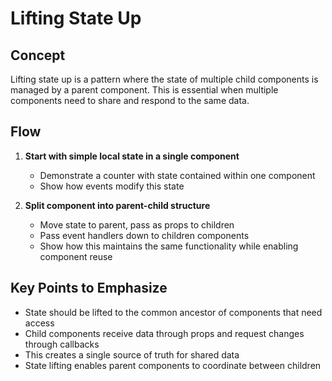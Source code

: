 # Lifting State Up

## Concept

Lifting state up is a pattern where the state of multiple child components is managed by a parent component. This is essential when multiple components need to share and respond to the same data.

##  Flow

1. **Start with simple local state in a single component**
   - Demonstrate a counter with state contained within one component
   - Show how events modify this state

2. **Split component into parent-child structure**
   - Move state to parent, pass as props to children
   - Pass event handlers down to children components
   - Show how this maintains the same functionality while enabling component reuse

## Key Points to Emphasize

- State should be lifted to the common ancestor of components that need access
- Child components receive data through props and request changes through callbacks
- This creates a single source of truth for shared data
- State lifting enables parent components to coordinate between children
